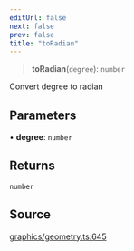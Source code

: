 ```yaml
---
editUrl: false
next: false
prev: false
title: "toRadian"
---
```


> **toRadian**(`degree`): `number`

Convert degree to radian

## Parameters

• **degree**: `number`

## Returns

`number`

## Source

[graphics/geometry.ts:645](https://github.com/dgmjs/dgmjs/blob/main/packages/core/src/graphics/geometry.ts#L645)
